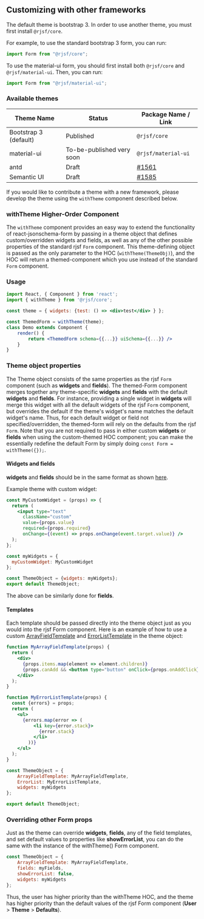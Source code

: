 ## Customizing with other frameworks

The default theme is bootstrap 3. In order to use another theme, you must first install `@rjsf/core`.

For example, to use the standard bootstrap 3 form, you can run:

```jsx
import Form from "@rjsf/core";
```

To use the material-ui form, you should first install both `@rjsf/core` and `@rjsf/material-ui`. Then, you can run:

```jsx
import Form from "@rjsf/material-ui";
```

### Available themes

 Theme Name | Status | Package Name / Link
 ---------- | ------- | -----------
 Bootstrap 3 (default) | Published | `@rjsf/core`
 material-ui | To-be-published very soon | `@rjsf/material-ui` 
 antd | Draft | [#1561](https://github.com/rjsf-team/react-jsonschema-form/pull/1561)
 Semantic UI | Draft | [#1585](https://github.com/rjsf-team/react-jsonschema-form/pull/1585)

If you would like to contribute a theme with a new framework, please develop the theme using the `withTheme` component described below.

### withTheme Higher-Order Component
The `withTheme` component provides an easy way to extend the functionality of react-jsonschema-form by passing in a theme object that defines custom/overridden widgets and fields, as well as any of the other possible properties of the standard rjsf `Form` component. This theme-defining object is passed as the only parameter to the HOC (`withTheme(ThemeObj)`), and the HOC will return a themed-component which you use instead of the standard `Form` component.

### Usage

```jsx
import React, { Component } from 'react';
import { withTheme } from '@rjsf/core';

const theme = { widgets: {test: () => <div>test</div> } };

const ThemedForm = withTheme(theme); 
class Demo extends Component {
    render() {
        return <ThemedForm schema={{...}} uiSchema={{...}} />
    }
}
```

### Theme object properties
The Theme object consists of the same properties as the rjsf `Form` component (such as **widgets** and **fields**). The themed-Form component merges together any theme-specific **widgets** and **fields** with the default **widgets** and **fields**. For instance, providing a single widget in **widgets** will merge this widget with all the default widgets of the rjsf `Form` component, but overrides the default if the theme's widget's name matches the default widget's name. Thus, for each default widget or field not specified/overridden, the themed-form will rely on the defaults from the rjsf `Form`. Note that you are not required to pass in either custom **widgets** or **fields** when using the custom-themed HOC component; you can make the essentially redefine the default Form by simply doing `const Form = withTheme({});`.

#### Widgets and fields 
**widgets** and **fields** should be in the same format as shown [here](/advanced-customization/#custom-widgets-and-fields).

Example theme with custom widget:
```jsx
const MyCustomWidget = (props) => {
  return (
    <input type="text"
      className="custom"
      value={props.value}
      required={props.required}
      onChange={(event) => props.onChange(event.target.value)} />
  );
};

const myWidgets = {
  myCustomWidget: MyCustomWidget
};

const ThemeObject = {widgets: myWidgets};
export default ThemeObject;
```

The above can be similarly done for **fields**.

#### Templates
Each template should be passed directly into the theme object just as you would into the rjsf Form component. Here is an example of how to use a custom [ArrayFieldTemplate](/advanced-customization/#array-field-template) and [ErrorListTemplate](/advanced-customization/#error-list-template) in the theme object:
```jsx
function MyArrayFieldTemplate(props) {
  return (
    <div>
      {props.items.map(element => element.children)}
      {props.canAdd && <button type="button" onClick={props.onAddClick}></button>}
    </div>
  );
}

function MyErrorListTemplate(props) {
  const {errors} = props;
  return (
    <ul>
      {errors.map(error => (
          <li key={error.stack}>
            {error.stack}
          </li>
        ))}
    </ul>
  );
}

const ThemeObject = {
    ArrayFieldTemplate: MyArrayFieldTemplate, 
    ErrorList: MyErrorListTemplate,
    widgets: myWidgets
};

export default ThemeObject;
```

### Overriding other Form props
Just as the theme can override **widgets**, **fields**, any of the field templates, and set default values to properties like **showErrorList**, you can do the same with the instance of the withTheme() Form component.
```jsx
const ThemeObject = {
    ArrayFieldTemplate: MyArrayFieldTemplate, 
    fields: myFields,
    showErrorList: false,
    widgets: myWidgets
};
```

Thus, the user has higher priority than the withTheme HOC, and the theme has higher priority than the default values of the rjsf Form component (**User** > **Theme** > **Defaults**).
